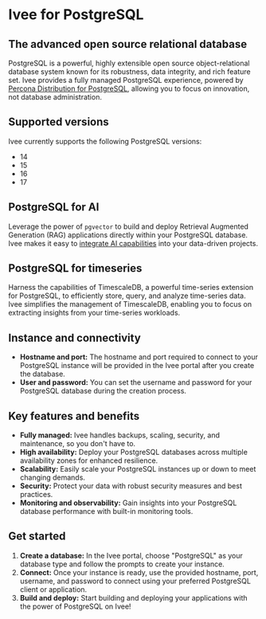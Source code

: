 # Ivee for PostgreSQL

## The advanced open source relational database

PostgreSQL is a powerful, highly extensible open source object-relational database system known for its robustness,
data integrity, and rich feature set. Ivee provides a fully managed PostgreSQL experience,
powered by [Percona Distribution for PostgreSQL](https://www.percona.com/postgresql/software/postgresql-distribution),
allowing you to focus on innovation, not database administration.

## Supported versions

Ivee currently supports the following PostgreSQL versions:

* 14
* 15
* 16
* 17

## PostgreSQL for AI

Leverage the power of `pgvector` to build and deploy Retrieval Augmented Generation (RAG) applications
directly within your PostgreSQL database. Ivee makes it easy to [integrate AI capabilities](postgresql-for-ai.md) into your data-driven projects.

## PostgreSQL for timeseries

Harness the capabilities of TimescaleDB, a powerful time-series extension for PostgreSQL,
to efficiently store, query, and analyze time-series data. Ivee simplifies the management of
TimescaleDB, enabling you to focus on extracting insights from your time-series workloads.

## Instance and connectivity

* **Hostname and port:** The hostname and port required to connect to your PostgreSQL instance will be provided in the Ivee portal after you create the database.
* **User and password:** You can set the username and password for your PostgreSQL database during the creation process.

## Key features and benefits

* **Fully managed:** Ivee handles backups, scaling, security, and maintenance, so you don't have to.
* **High availability:** Deploy your PostgreSQL databases across multiple availability zones for enhanced resilience.
* **Scalability:** Easily scale your PostgreSQL instances up or down to meet changing demands.
* **Security:** Protect your data with robust security measures and best practices.
* **Monitoring and observability:** Gain insights into your PostgreSQL database performance with built-in monitoring tools.

## Get started

1. **Create a database:** In the Ivee portal, choose "PostgreSQL" as your database type and follow the prompts to create your instance.
2. **Connect:** Once your instance is ready, use the provided hostname, port, username, and password to connect using your preferred PostgreSQL client or application.
3. **Build and deploy:** Start building and deploying your applications with the power of PostgreSQL on Ivee!
